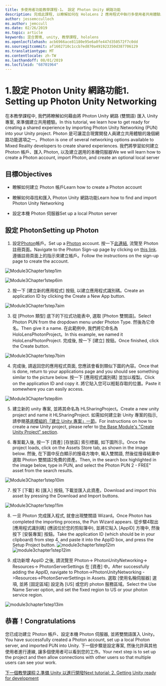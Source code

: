 ```yaml
---
title: 多使用者功能教學課程-1。 設定 Photon Unity 網路功能
description: 完成此課程, 以瞭解如何在 HoloLens 2 應用程式中執行多使用者共用體驗。
author: jessemcculloch
ms.author: jemccull
ms.date: 02/26/2019
ms.topic: article
keywords: 混合實境, unity, 教學課程, hololens
ms.openlocfilehash: acb6966ace81180e95e6a0fe447d350572f7c0dd
ms.sourcegitcommit: af1602710c1ccb7ed870a491923350d387706129
ms.translationtype: MT
ms.contentlocale: zh-TW
ms.lasthandoff: 08/01/2019
ms.locfileid: "68701964"
---
```

#  <a name="1-setting-up-photon-unity-networking"></a><span data-ttu-id="27f50-105">1.設定 Photon Unity 網路功能</span><span class="sxs-lookup"><span data-stu-id="27f50-105">1. Setting up Photon Unity Networking</span></span>

<span data-ttu-id="27f50-106">在本教學課程中, 我們將瞭解如何藉由將 Photon Unity 網路 (雙關語) 匯入 Unity 專案, 來準備建立共用體驗。</span><span class="sxs-lookup"><span data-stu-id="27f50-106">In this tutorial, we learn how to get ready for creating a shared experience by importing Photon Unity Networking (PUN) into your Unity project.</span></span> <span data-ttu-id="27f50-107">Photon 是可讓混合現實開發人員建立共用體驗的幾個網路功能選項之一。</span><span class="sxs-lookup"><span data-stu-id="27f50-107">Photon is one of several networking options available to Mixed Reality developers to create shared experiences.</span></span> <span data-ttu-id="27f50-108">我們將學習如何建立 Photon 帳戶、匯入 Photon, 以及建立選用的本機伺服器</span><span class="sxs-lookup"><span data-stu-id="27f50-108">We we will learn how to create a Photon account, import Photon, and create an optional local server</span></span>

## <a name="objectives"></a><span data-ttu-id="27f50-109">目標</span><span class="sxs-lookup"><span data-stu-id="27f50-109">Objectives</span></span>

* <span data-ttu-id="27f50-110">瞭解如何建立 Photon 帳戶</span><span class="sxs-lookup"><span data-stu-id="27f50-110">Learn how to create a Photon account</span></span>

* <span data-ttu-id="27f50-111">瞭解如何尋找和匯入 Photon Unity 網路功能</span><span class="sxs-lookup"><span data-stu-id="27f50-111">Learn how to find and import Photon Unity Networking</span></span>

* <span data-ttu-id="27f50-112">設定本機 Photon 伺服器</span><span class="sxs-lookup"><span data-stu-id="27f50-112">Set up a local Photon server</span></span>

  

## <a name="setting-up-photon"></a><span data-ttu-id="27f50-113">設定 Photon</span><span class="sxs-lookup"><span data-stu-id="27f50-113">Setting up Photon</span></span>

1. <span data-ttu-id="27f50-114">設定[Photon](https://dashboard.photonengine.com/en-US/Account/SignUp)帳戶。</span><span class="sxs-lookup"><span data-stu-id="27f50-114">Set up a [Photon](https://dashboard.photonengine.com/en-US/Account/SignUp) account.</span></span> <span data-ttu-id="27f50-115">按一下[此連結](https://dashboard.photonengine.com/en-US/Account/SignUp), 流覽至 Photon 註冊頁面。</span><span class="sxs-lookup"><span data-stu-id="27f50-115">Navigate to the Photon Sign-up page by clicking on [this link](https://dashboard.photonengine.com/en-US/Account/SignUp).</span></span> <span data-ttu-id="27f50-116">遵循註冊頁面上的指示來建立帳戶。</span><span class="sxs-lookup"><span data-stu-id="27f50-116">Follow the instructions on the sign-up page to create the account.</span></span> 
   

![Module3Chapter1step1im](images/module3chapter1step1im.PNG)

![Module3Chapter1step6im](images/module3chapter1step6im.PNG)

2. <span data-ttu-id="27f50-119">按一下 [建立新的應用程式] 按鈕, 以建立應用程式識別碼。</span><span class="sxs-lookup"><span data-stu-id="27f50-119">Create an application ID by clicking the Create a New App button.</span></span>

![Module3Chapter1step7aim](images/module3chapter1step7aim.PNG)

3. <span data-ttu-id="27f50-121">從 [Photon 類型] 底下的下拉式功能表中, 選取 [Photon 雙關語]。</span><span class="sxs-lookup"><span data-stu-id="27f50-121">Select Photon PUN from the dropdown menu under Photon Type.</span></span> <span data-ttu-id="27f50-122">然後為它命名。</span><span class="sxs-lookup"><span data-stu-id="27f50-122">Then give it a name.</span></span> <span data-ttu-id="27f50-123">在此範例中, 我們將它命名為 HoloLensPhotonProject。</span><span class="sxs-lookup"><span data-stu-id="27f50-123">In this example, we named it HoloLensPhotonProject.</span></span> <span data-ttu-id="27f50-124">完成後, 按一下 [建立] 按鈕。</span><span class="sxs-lookup"><span data-stu-id="27f50-124">Once finished, click the Create button.</span></span>

![Module3Chapter1step7bim](images/module3chapter1step7bim.PNG)

4. <span data-ttu-id="27f50-126">完成後, 請返回您的應用程式頁面, 您應該會看到類似下圖的內容。</span><span class="sxs-lookup"><span data-stu-id="27f50-126">Once that is done, return to your applications page and you should see something similar to the picture below.</span></span> <span data-ttu-id="27f50-127">按一下 [應用程式識別碼] 並加以複製。</span><span class="sxs-lookup"><span data-stu-id="27f50-127">Click on the application ID and copy it.</span></span> <span data-ttu-id="27f50-128">將它貼入您可以輕鬆存取的位置。</span><span class="sxs-lookup"><span data-stu-id="27f50-128">Paste it somewhere you can easily access.</span></span>  

![Module3Chapter1step8im](images/module3chapter1step8im.PNG)

5. <span data-ttu-id="27f50-130">建立新的 unity 專案, 並將其命名為 HLSharingProject。</span><span class="sxs-lookup"><span data-stu-id="27f50-130">Create a new unity project and name it HLSharingProject.</span></span> <span data-ttu-id="27f50-131">如需如何建立新 Unity 專案的指示, 請參閱[基底模組的「建立 Unity 專案」一節](https://docs.microsoft.com/en-us/windows/mixed-reality/mrlearning-base-ch1#create-new-unity-project)。</span><span class="sxs-lookup"><span data-stu-id="27f50-131">For instructions on how to create a new Unity project, please refer to [the Base Module's "Create Unity Project" section](https://docs.microsoft.com/en-us/windows/mixed-reality/mrlearning-base-ch1#create-new-unity-project).</span></span> 

6. <span data-ttu-id="27f50-132">專案載入後, 按一下 [資產] [存放區] 索引標籤, 如下圖所示。</span><span class="sxs-lookup"><span data-stu-id="27f50-132">Once the project loads, click on the Assets Store tab, as shown in the image below.</span></span> <span data-ttu-id="27f50-133">然後, 在下圖中反白顯示的搜尋方塊中, 輸入雙關語, 然後從搜尋結果中選取 Photon 雙關語2免費的資產。</span><span class="sxs-lookup"><span data-stu-id="27f50-133">Then, in the search box highlighted in the image below, type in PUN, and select the Photon PUN 2 - FREE" asset from the search results.</span></span> 

![Module3Chapter1step10im](images/module3chapter1step10im.PNG)

7. <span data-ttu-id="27f50-135">按下 [下載] 和 [匯入] 按鈕, 下載並匯入此資產。</span><span class="sxs-lookup"><span data-stu-id="27f50-135">Download and import this asset by pressing the Download and Import buttons.</span></span>

![Module3Chapter1step11im](images/module3chapter1step11im.PNG)

8. <span data-ttu-id="27f50-137">一旦 Photon 完成匯入程式, 就會出現雙關語 Wizard。</span><span class="sxs-lookup"><span data-stu-id="27f50-137">Once Photon has completed the importing process, the Pun Wizard appears.</span></span> <span data-ttu-id="27f50-138">從步驟4取出 [應用程式識別碼] (應該位於您的剪貼簿中), 並將它貼入 [AppID] 方塊中, 然後按下 [安裝專案] 按鈕。</span><span class="sxs-lookup"><span data-stu-id="27f50-138">Take the application ID (which should be in your clipboard) from step 4, and paste it into the AppID box, and press the Setup Project button.</span></span> 
<span data-ttu-id="27f50-139">![module3chapter1step12im](images/module3chapter1step12im.PNG)</span><span class="sxs-lookup"><span data-stu-id="27f50-139">![module3chapter1step12im](images/module3chapter1step12im.PNG)</span></span>

9. <span data-ttu-id="27f50-140">成功新增 AppID 之後, 請流覽至 Photon-> PhotonUnityNetworking-> Resources-> PhotonServerSettings 在 [資產] 中。</span><span class="sxs-lookup"><span data-stu-id="27f50-140">After successfully adding the AppID, navigate to Photon->PhotonUnityNetworking ->Resources->PhotonServerSettings in Assets.</span></span> <span data-ttu-id="27f50-141">選取 [使用名稱伺服器] 選項, 並將 [固定區域] 設定為 [US] 或您的 photon 服務區域。</span><span class="sxs-lookup"><span data-stu-id="27f50-141">Select the Use Name Server option, and set the fixed region to US or your photon service region.</span></span>

![module3chapter1step13im](images/module3chapter1step13im.PNG)

## <a name="congratulations"></a><span data-ttu-id="27f50-143">恭喜！</span><span class="sxs-lookup"><span data-stu-id="27f50-143">Congratulations</span></span>

<span data-ttu-id="27f50-144">您已成功建立 Photon 帳戶、設定本機 Photon 伺服器, 並將雙關語匯入 Unity。</span><span class="sxs-lookup"><span data-stu-id="27f50-144">You have successfully created a Photon account, set up a local Photon server, and imported PUN into Unity.</span></span> <span data-ttu-id="27f50-145">下一個步驟是設定專案, 然後允許與其他使用者進行連線, 讓多個使用者可以看到您的工作。</span><span class="sxs-lookup"><span data-stu-id="27f50-145">Your next step is to set up the project and then allow connections with other users so that multiple users can see your work.</span></span> 

<span data-ttu-id="27f50-146">[下一個教學課程:2.準備 Unity 以進行開發](mrlearning-sharing(photon)-ch2.md)</span><span class="sxs-lookup"><span data-stu-id="27f50-146">[Next tutorial: 2. Getting Unity ready for development](mrlearning-sharing(photon)-ch2.md)</span></span>

